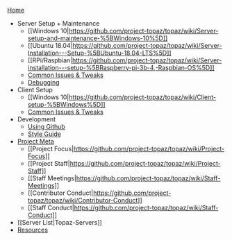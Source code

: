 [Home](https://github.com/project-topaz/topaz/wiki)
* Server Setup + Maintenance
  * [[Windows 10|https://github.com/project-topaz/topaz/wiki/Server-setup-and-maintenance-%5BWindows-10%5D]]
  * [[Ubuntu 18.04|https://github.com/project-topaz/topaz/wiki/Server-Installation---Setup-%5BUbuntu-18.04-LTS%5D]]
  * [[RPi/Raspbian|https://github.com/project-topaz/topaz/wiki/Server-installation---setup-%5BRaspberry-pi-3b-4,-Raspbian-OS%5D]]
  * [Common Issues & Tweaks](https://github.com/project-topaz/topaz/wiki/Miscellaneous-(Server))
  * [Debugging](https://github.com/project-topaz/topaz/wiki/Debugging)
* Client Setup
  * [[Windows 10|https://github.com/project-topaz/topaz/wiki/Client-setup-%5BWindows%5D]]
  * [Common Issues & Tweaks](https://github.com/project-topaz/topaz/wiki/Miscellaneous-(Client))
* Development
  * [Using Github](https://github.com/project-topaz/topaz/wiki/Using-Github)
  * [Style Guide](https://github.com/project-topaz/topaz/blob/release/CONTRIBUTING.md)
* [Project Meta](https://github.com/project-topaz/topaz/wiki/Project-Meta)
  * [[Project Focus|https://github.com/project-topaz/topaz/wiki/Project-Focus]]
  * [[Project Staff|https://github.com/project-topaz/topaz/wiki/Project-Staff]]
  * [[Staff Meetings|https://github.com/project-topaz/topaz/wiki/Staff-Meetings]]
  * [[Contributor Conduct|https://github.com/project-topaz/topaz/wiki/Contributor-Conduct]]
  * [[Staff Conduct|https://github.com/project-topaz/topaz/wiki/Staff-Conduct]]
* [[Server List|Topaz-Servers]]
* [Resources](https://github.com/project-topaz/topaz/wiki/Resources)
